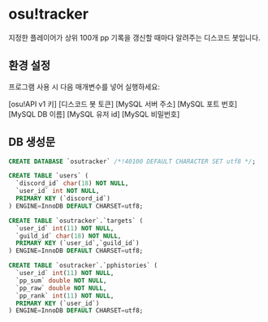 # osu!tracker
지정한 플레이어가 상위 100개 pp 기록을 갱신할 때마다 알려주는 디스코드 봇입니다.

## 환경 설정
프로그램 사용 시 다음 매개변수를 넣어 실행하세요:

[osu!API v1 키] [디스코드 봇 토큰] [MySQL 서버 주소] [MySQL 포트 번호] [MySQL DB 이름] [MySQL 유저 id] [MySQL 비밀번호]

## DB 생성문
```sql
CREATE DATABASE `osutracker` /*!40100 DEFAULT CHARACTER SET utf8 */;

CREATE TABLE `users` (
  `discord_id` char(18) NOT NULL,
  `user_id` int NOT NULL,
  PRIMARY KEY (`discord_id`)
) ENGINE=InnoDB DEFAULT CHARSET=utf8;

CREATE TABLE `osutracker`.`targets` (
  `user_id` int(11) NOT NULL,
  `guild_id` char(18) NOT NULL,
  PRIMARY KEY (`user_id`,`guild_id`)
) ENGINE=InnoDB DEFAULT CHARSET=utf8;

CREATE TABLE `osutracker`.`pphistories` (
  `user_id` int(11) NOT NULL,
  `pp_sum` double NOT NULL,
  `pp_raw` double NOT NULL,
  `pp_rank` int(11) NOT NULL,
  PRIMARY KEY (`user_id`)
) ENGINE=InnoDB DEFAULT CHARSET=utf8;
```
